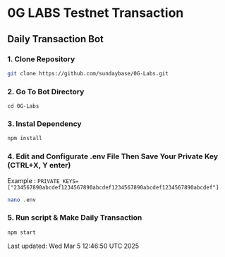 # 0G LABS Testnet Transaction 

## Daily Transaction Bot


### 1. Clone Repository

```bash
git clone https://github.com/sundaybase/0G-Labs.git
```

### 2. Go To Bot Directory
```
cd 0G-Labs
```

### 3. Instal Dependency

```bash
npm install
```

### 4. Edit and Configurate .env File Then Save Your Private Key (CTRL+X, Y enter)
Example : `PRIVATE_KEYS=["234567890abcdef1234567890abcdef1234567890abcdef1234567890abcdef"]`
```bash
nano .env
```

### 5. Run script & Make Daily Transaction

```bash
npm start
```


Last updated: Wed Mar  5 12:46:50 UTC 2025

